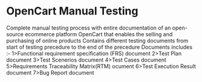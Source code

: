 # OpenCart Manual Testing
Complete manual testing process with entire documentation of an open-source ecommerce platform OpenCart that enables the selling and purchasing of online products
Contains different testing documents from start of testing precedure to the end of the precedure
Documents includes :-
  1>Functional requirement specification (FRS) document
  2>Test Plan document
  3>Test Scenerios document
  4>Test Cases document
  5>Requirements Traceability Matrix(RTM) ocument
  6>Test Execution Result document
  7>Bug Report document
